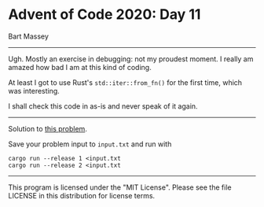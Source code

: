 # Advent of Code 2020: Day 11
Bart Massey

---

Ugh. Mostly an exercise in debugging: not my proudest
moment. I really am amazed how bad I am at this kind of
coding.

At least I got to use Rust's `std::iter::from_fn()` for the
first time, which was interesting.

I shall check this code in as-is and never speak of it again.

---

Solution to [this problem](https://adventofcode.com/2020/day/11).

Save your problem input to `input.txt` and run with

    cargo run --release 1 <input.txt
    cargo run --release 2 <input.txt

---

This program is licensed under the "MIT License".
Please see the file LICENSE in this distribution
for license terms.
